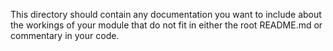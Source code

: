 This directory should contain any documentation you want to include about the
workings of your module that do not fit in either the root README.md or 
commentary in your code. 